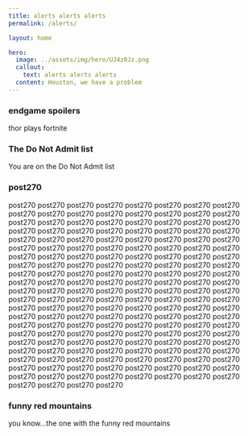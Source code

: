 ```yaml
---
title: alerts alerts alerts
permalink: /alerts/

layout: home

hero:
  image: ../assets/img/hero/UJ4z0Jz.png
  callout:
    text: alerts alerts alerts
  content: Houston, we have a problem
---
```


<div class="usa-alert usa-alert-warning">
    <div class="usa-alert-body">
        <h3 class="usa-alert-heading">endgame spoilers</h3>
        <p class="usa-alert-text">thor plays fortnite</p>
    </div>
</div>

<div class="usa-alert usa-alert-error">
    <div class="usa-alert-body">
        <h3 class="usa-alert-heading">The Do Not Admit list</h3>
        <p class="usa-alert-text">You are on the Do Not Admit list</p>
    </div>
</div>

<div class="usa-alert  usa-alert-info usa-alert-paragraph">
    <div class="usa-alert-body">
        <h3 class="usa-alert-heading">post270</h3>
        <p class="usa-alert-text">post270 post270 post270 post270 post270 post270 post270 post270 post270 post270 post270 post270 post270 post270 post270 post270 post270 post270 post270 post270 post270 post270 post270 post270 post270 post270 post270 post270 post270 post270 post270 post270 post270 post270 post270 post270 post270 post270 post270 post270 post270 post270 post270 post270 post270 post270 post270 post270 post270 post270 post270 post270 post270 post270 post270 post270 post270 post270 post270 post270 post270 post270 post270 post270 post270 post270 post270 post270 post270 post270 post270 post270 post270 post270 post270 post270 post270 post270 post270 post270 post270 post270 post270 post270 post270 post270 post270 post270 post270 post270 post270 post270 post270 post270 post270 post270 post270 post270 post270 post270 post270 post270 post270 post270 post270 post270 post270 post270 post270 post270 post270 post270 post270 post270 post270 post270 post270 post270 post270 post270 post270 post270 post270 post270 post270 post270 post270 post270 post270 post270 post270 post270 post270 post270 post270 post270 post270 post270 post270 post270 post270 post270 post270 post270 post270 post270 post270 post270 post270 post270 post270 post270 post270 post270 post270 post270 post270 post270 post270 post270 post270 post270 post270 post270 post270 post270 post270 post270 post270 post270 post270 post270</p>
    </div>
</div>

<div class="usa-alert usa-alert-success">
    <div class="usa-alert-body">
        <h3 class="usa-alert-heading">funny red mountains</h3>
        <p class="usa-alert-text">you know...the one with the funny red mountains</p>
    </div>
</div>
